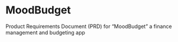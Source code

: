 # MoodBudget
Product Requirements Document (PRD) for “MoodBudget” a finance management and budgeting app
